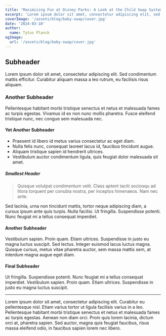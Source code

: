 ```yaml
---
title: 'Maximizing Fun at Disney Parks: A Look at the Child Swap System'
excerpt: 'Lorem ipsum dolor sit amet, consectetur adipiscing elit, sed do eiusmod tempor incididunt ut labore et dolore magna aliqua. Praesent elementum facilisis leo vel fringilla est ullamcorper eget. At imperdiet dui accumsan sit amet nulla facilities morbi tempus.'
coverImage: '/assets/blog/baby-swap/cover.jpg'
date: '2024-03-10'
author:
  name: Tytus Planck
ogImage:
  url: '/assets/blog/baby-swap/cover.jpg'
---
```


## Subheader

Lorem ipsum dolor sit amet, consectetur adipiscing elit. Sed condimentum mattis efficitur. Curabitur aliquam massa a leo rutrum, eu facilisis risus aliquam.

### Another Subheader

Pellentesque habitant morbi tristique senectus et netus et malesuada fames ac turpis egestas. Vivamus id ex non nunc mollis pharetra. Fusce eleifend tristique nunc, nec congue sem malesuada nec.

#### Yet Another Subheader

- Praesent id libero id metus varius consectetur ac eget diam.
- Nulla felis nunc, consequat laoreet lacus id, faucibus tincidunt augue.
- Aliquam tristique sapien id hendrerit ultrices.
- Vestibulum auctor condimentum ligula, quis feugiat dolor malesuada sit amet.

##### Smallest Header

> Quisque volutpat condimentum velit. Class aptent taciti sociosqu ad litora torquent per conubia nostra, per inceptos himenaeos. Nam nec ante.

Sed lacinia, urna non tincidunt mattis, tortor neque adipiscing diam, a cursus ipsum ante quis turpis. Nulla facilisi. Ut fringilla. Suspendisse potenti. Nunc feugiat mi a tellus consequat imperdiet.

#### Another Subheader

Vestibulum sapien. Proin quam. Etiam ultrices. Suspendisse in justo eu magna luctus suscipit. Sed lectus. Integer euismod lacus luctus magna. Quisque cursus, metus vitae pharetra auctor, sem massa mattis sem, at interdum magna augue eget diam.

#### Final Subheader

Ut fringilla. Suspendisse potenti. Nunc feugiat mi a tellus consequat imperdiet. Vestibulum sapien. Proin quam. Etiam ultrices. Suspendisse in justo eu magna luctus suscipit.

---

Lorem ipsum dolor sit amet, consectetur adipiscing elit. Curabitur eu pellentesque nisl. Etiam varius tortor ut ligula facilisis varius in a leo. Pellentesque habitant morbi tristique senectus et netus et malesuada fames ac turpis egestas. Aenean non diam orci. Proin quis lorem lacinia, dictum orci at, pharetra sapien. Sed auctor, magna quis feugiat faucibus, risus massa eleifend odio, in faucibus sapien lorem nec libero.

